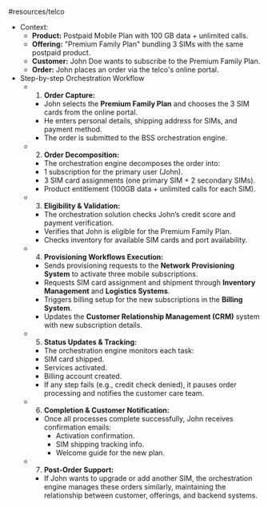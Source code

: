 #resources/telco 

- Context:
	- **Product:** Postpaid Mobile Plan with 100 GB data + unlimited calls.
	- **Offering:** "Premium Family Plan" bundling 3 SIMs with the same postpaid product.
	- **Customer:** John Doe wants to subscribe to the Premium Family Plan.
	- **Order:** John places an order via the telco's online portal.
- Step-by-step Orchestration Workflow
	- 1. **Order Capture:**
		- John selects the **Premium Family Plan** and chooses the 3 SIM cards from the online portal.
		- He enters personal details, shipping address for SIMs, and payment method.
		- The order is submitted to the BSS orchestration engine.
	- 2. **Order Decomposition:**
		- The orchestration engine decomposes the order into:
		- 1 subscription for the primary user (John).
		- 3 SIM card assignments (one primary SIM + 2 secondary SIMs).
		- Product entitlement (100GB data + unlimited calls for each SIM).
	- 3. **Eligibility & Validation:**
		- The orchestration solution checks John’s credit score and payment verification.
		- Verifies that John is eligible for the Premium Family Plan.
		- Checks inventory for available SIM cards and port availability.
	- 4. **Provisioning Workflows Execution:**
		- Sends provisioning requests to the **Network Provisioning System** to activate three mobile subscriptions.
		- Requests SIM card assignment and shipment through **Inventory Management** and **Logistics Systems**.
		- Triggers billing setup for the new subscriptions in the **Billing System**.
		- Updates the **Customer Relationship Management (CRM)** system with new subscription details.
	- 5. **Status Updates & Tracking:**
		- The orchestration engine monitors each task:
		- SIM card shipped.
		- Services activated.
		- Billing account created.
		- If any step fails (e.g., credit check denied), it pauses order processing and notifies the customer care team.
	- 6. **Completion & Customer Notification:**
		- Once all processes complete successfully, John receives confirmation emails:
			- Activation confirmation.
			- SIM shipping tracking info.
			- Welcome guide for the new plan.
	- 7. **Post-Order Support:**
		- If John wants to upgrade or add another SIM, the orchestration engine manages these orders similarly, maintaining the relationship between customer, offerings, and backend systems.